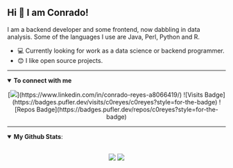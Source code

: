 ## Hi 👋 I am Conrado!

I am a backend developer and some frontend, now dabbling in data analysis. Some of the languages I use are Java, Perl, Python and R.

- ‍💻 Currently looking for work as a data science or backend programmer.
- 😊 I like open source projects.

---

<details open>
 <summary><b>To connect with me</b></summary>
 <p align = "center">
  [<img src="https://img.shields.io/badge/linkedin-%230077B5.svg?&style=for-the-badge&logo=linkedin&logoColor=white" />](https://www.linkedin.com/in/conrado-reyes-a8066419/)
  ![Visits Badge](https://badges.pufler.dev/visits/c0reyes/c0reyes?style=for-the-badge)
  ![Repos Badge](https://badges.pufler.dev/repos/c0reyes?style=for-the-badge)
 </p>
</details>

---

<details open>
 <summary><b>My Github Stats</b>: </summary>
 <br>
 <p align = "center">
  <img src = "https://github-readme-stats.vercel.app/api?username=c0reyes&show_icons=true&line_height=27&theme=dark">
  <img src = "https://github-readme-stats.vercel.app/api/top-langs/?username=c0reyes&hide=css,html,ruby&theme=dark">
 </p>
</details>
